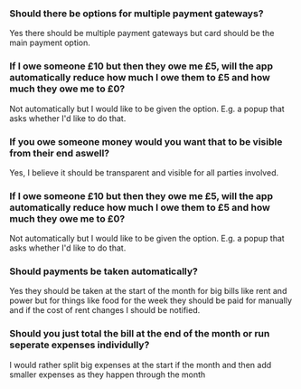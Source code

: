 ### Should there be options for multiple payment gateways?
Yes there should be multiple payment gateways but card should be the main payment option.

### If I owe someone £10 but then they owe me £5, will the app automatically reduce how much I owe them to £5 and how much they owe me to £0?
<p>Not automatically but I would like to be given the option. E.g. a popup that asks whether I'd like to do that.</p>

### If you owe someone money would you want that to be visible from their end aswell?
Yes, I believe it should be transparent and visible for all parties involved.

### If I owe someone £10 but then they owe me £5, will the app automatically reduce how much I owe them to £5 and how much they owe me to £0?
Not automatically but I would like to be given the option. E.g. a popup that asks whether I'd like to do that.

### Should payments be taken automatically?
Yes they should be taken at the start of the month for big bills like rent and power but for things like food for the week they should be paid for manually and if the cost of rent changes I should be notified.

### Should you just total the bill at the end of the month or run seperate expenses individully?
I would rather split big expenses at the start if the month and then add smaller expenses as they happen through the month
